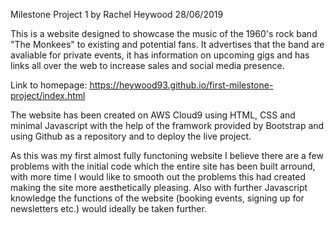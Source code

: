 Milestone Project 1 by Rachel Heywood 28/06/2019

This is a website designed to showcase the music of the 1960's rock band "The
Monkees" to existing and potential fans. It advertises that the band are
avaliable for private events, it has information on upcoming gigs and has links
all over the web to increase sales and social media presence.

Link to homepage: https://heywood93.github.io/first-milestone-project/index.html

The website has been created on AWS Cloud9 using HTML, CSS and minimal
Javascript with the help of the framwork provided by Bootstrap and using Github
as a repository and to deploy the live project.

As this was my first almost fully functoning website I believe there are a few
problems with the initial code which the entire site has been built arround,
with more time I would like to smooth out the problems this had created making
the site more aesthetically pleasing. Also with further Javascript knowledge
the functions of the website (booking events, signing up for newsletters etc.)
would ideally be taken further.